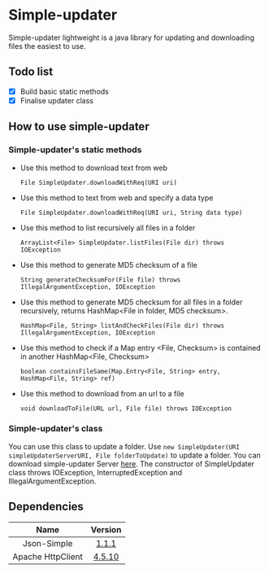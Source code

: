 # Simple-updater

Simple-updater lightweight is a java library for updating and downloading files the easiest to use.

## Todo list

- [x] Build basic static methods
- [x] Finalise updater class
## How to use simple-updater
### Simple-updater's static methods

- Use this method to download text from web
  ```
  File SimpleUpdater.downloadWithReq(URI uri)
  ```
- Use this method to text from web and specify a data type
  ```
  File SimpleUpdater.downloadWithReq(URI uri, String data type)
  ```
- Use this method to list recursively all files in a folder
  ```
  ArrayList<File> SimpleUpdater.listFiles(File dir) throws IOException
  ```
- Use this method to generate MD5 checksum of a file
  ```
  String generateChecksumFor(File file) throws IllegalArgumentException, IOException
  ```
- Use this method to generate MD5 checksum for all files in a folder recursively,
  returns HashMap<File in folder, MD5 checksum>.
  ```
  HashMap<File, String> listAndCheckFiles(File dir) throws IllegalArgumentException, IOException 
  ```
- Use this method to check if a Map entry <File, Checksum> is contained in another HashMap<File, Checksum>
  ```
  boolean containsFileSame(Map.Entry<File, String> entry, HashMap<File, String> ref)
  ```
- Use this method to download from an url to a file
  ```
  void downloadToFile(URL url, File file) throws IOException
  ```
### Simple-updater's class

You can use this class to update a folder. Use ``` new SimpleUpdater(URI simpleUpdaterServerURI, File folderToUpdate) ``` to update a folder. You can download simple-updater Server [here](https://github.com/IGOLTA/simple-updater-Server). The constructor of SimpleUpdater class throws IOException, InterruptedException and IllegalArgumentException.
## Dependencies

|Name|Version|
|:-:|:-:|
|Json-Simple|[1.1.1](https://mvnrepository.com/artifact/com.googlecode.json-simple/json-simple)|
|Apache HttpClient|[4.5.10](https://mvnrepository.com/artifact/org.apache.httpcomponents/httpclient)|
